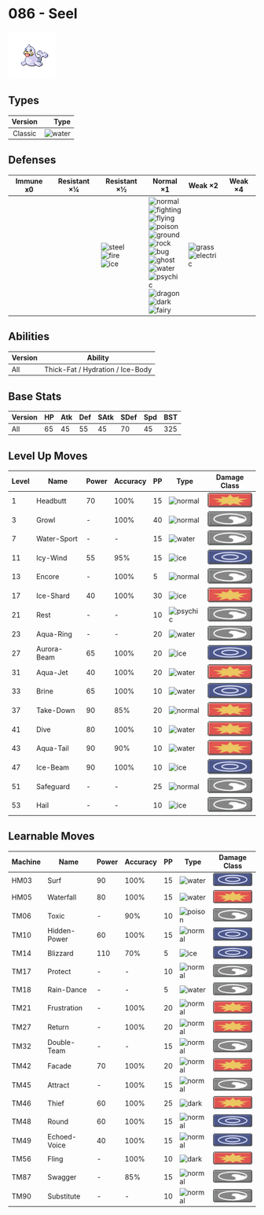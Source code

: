 # 086 - Seel

![seel](../img/pokemon/086.png)

## Types

| Version | Type                             |
| :-----: | -------------------------------: |
| Classic | ![water](../img/types/water.png) |

## Defenses

| Immune x0 | Resistant ×¼ | Resistant ×½                                                                                         | Normal ×1                                                                                                                                                                                                                                                                                                                                                                                                                                                                                                | Weak ×2                                                                     | Weak ×4 |
| --------- | ------------ | ---------------------------------------------------------------------------------------------------- | -------------------------------------------------------------------------------------------------------------------------------------------------------------------------------------------------------------------------------------------------------------------------------------------------------------------------------------------------------------------------------------------------------------------------------------------------------------------------------------------------------- | --------------------------------------------------------------------------- | ------- |
|           |              | ![steel](../img/types/steel.png)<br/>![fire](../img/types/fire.png)<br/>![ice](../img/types/ice.png) | ![normal](../img/types/normal.png)<br/>![fighting](../img/types/fighting.png)<br/>![flying](../img/types/flying.png)<br/>![poison](../img/types/poison.png)<br/>![ground](../img/types/ground.png)<br/>![rock](../img/types/rock.png)<br/>![bug](../img/types/bug.png)<br/>![ghost](../img/types/ghost.png)<br/>![water](../img/types/water.png)<br/>![psychic](../img/types/psychic.png)<br/>![dragon](../img/types/dragon.png)<br/>![dark](../img/types/dark.png)<br/>![fairy](../img/types/fairy.png) | ![grass](../img/types/grass.png)<br/>![electric](../img/types/electric.png) |         |

## Abilities

| Version | Ability                          |
| ------- | -------------------------------- |
| All     | Thick-Fat / Hydration / Ice-Body |

## Base Stats

| Version | HP | Atk | Def | SAtk | SDef | Spd | BST |
| ------- | -- | --- | --- | ---- | ---- | --- | --- |
| All     | 65 | 45  | 55  | 45   | 70   | 45  | 325 |

## Level Up Moves

| Level | Name        | Power | Accuracy | PP | Type                                 | Damage Class                           |
| ----- | ----------- | ----- | -------- | -- | ------------------------------------ | -------------------------------------- |
| 1     | Headbutt    | 70    | 100%     | 15 | ![normal](../img/types/normal.png)   | ![physical](../img/types/physical.png) |
| 3     | Growl       | -     | 100%     | 40 | ![normal](../img/types/normal.png)   | ![status](../img/types/status.png)     |
| 7     | Water-Sport | -     | -        | 15 | ![water](../img/types/water.png)     | ![status](../img/types/status.png)     |
| 11    | Icy-Wind    | 55    | 95%      | 15 | ![ice](../img/types/ice.png)         | ![special](../img/types/special.png)   |
| 13    | Encore      | -     | 100%     | 5  | ![normal](../img/types/normal.png)   | ![status](../img/types/status.png)     |
| 17    | Ice-Shard   | 40    | 100%     | 30 | ![ice](../img/types/ice.png)         | ![physical](../img/types/physical.png) |
| 21    | Rest        | -     | -        | 10 | ![psychic](../img/types/psychic.png) | ![status](../img/types/status.png)     |
| 23    | Aqua-Ring   | -     | -        | 20 | ![water](../img/types/water.png)     | ![status](../img/types/status.png)     |
| 27    | Aurora-Beam | 65    | 100%     | 20 | ![ice](../img/types/ice.png)         | ![special](../img/types/special.png)   |
| 31    | Aqua-Jet    | 40    | 100%     | 20 | ![water](../img/types/water.png)     | ![physical](../img/types/physical.png) |
| 33    | Brine       | 65    | 100%     | 10 | ![water](../img/types/water.png)     | ![special](../img/types/special.png)   |
| 37    | Take-Down   | 90    | 85%      | 20 | ![normal](../img/types/normal.png)   | ![physical](../img/types/physical.png) |
| 41    | Dive        | 80    | 100%     | 10 | ![water](../img/types/water.png)     | ![physical](../img/types/physical.png) |
| 43    | Aqua-Tail   | 90    | 90%      | 10 | ![water](../img/types/water.png)     | ![physical](../img/types/physical.png) |
| 47    | Ice-Beam    | 90    | 100%     | 10 | ![ice](../img/types/ice.png)         | ![special](../img/types/special.png)   |
| 51    | Safeguard   | -     | -        | 25 | ![normal](../img/types/normal.png)   | ![status](../img/types/status.png)     |
| 53    | Hail        | -     | -        | 10 | ![ice](../img/types/ice.png)         | ![status](../img/types/status.png)     |

## Learnable Moves

| Machine | Name         | Power | Accuracy | PP | Type                               | Damage Class                           |
| ------- | ------------ | ----- | -------- | -- | ---------------------------------- | -------------------------------------- |
| HM03    | Surf         | 90    | 100%     | 15 | ![water](../img/types/water.png)   | ![special](../img/types/special.png)   |
| HM05    | Waterfall    | 80    | 100%     | 15 | ![water](../img/types/water.png)   | ![physical](../img/types/physical.png) |
| TM06    | Toxic        | -     | 90%      | 10 | ![poison](../img/types/poison.png) | ![status](../img/types/status.png)     |
| TM10    | Hidden-Power | 60    | 100%     | 15 | ![normal](../img/types/normal.png) | ![special](../img/types/special.png)   |
| TM14    | Blizzard     | 110   | 70%      | 5  | ![ice](../img/types/ice.png)       | ![special](../img/types/special.png)   |
| TM17    | Protect      | -     | -        | 10 | ![normal](../img/types/normal.png) | ![status](../img/types/status.png)     |
| TM18    | Rain-Dance   | -     | -        | 5  | ![water](../img/types/water.png)   | ![status](../img/types/status.png)     |
| TM21    | Frustration  | -     | 100%     | 20 | ![normal](../img/types/normal.png) | ![physical](../img/types/physical.png) |
| TM27    | Return       | -     | 100%     | 20 | ![normal](../img/types/normal.png) | ![physical](../img/types/physical.png) |
| TM32    | Double-Team  | -     | -        | 15 | ![normal](../img/types/normal.png) | ![status](../img/types/status.png)     |
| TM42    | Facade       | 70    | 100%     | 20 | ![normal](../img/types/normal.png) | ![physical](../img/types/physical.png) |
| TM45    | Attract      | -     | 100%     | 15 | ![normal](../img/types/normal.png) | ![status](../img/types/status.png)     |
| TM46    | Thief        | 60    | 100%     | 25 | ![dark](../img/types/dark.png)     | ![physical](../img/types/physical.png) |
| TM48    | Round        | 60    | 100%     | 15 | ![normal](../img/types/normal.png) | ![special](../img/types/special.png)   |
| TM49    | Echoed-Voice | 40    | 100%     | 15 | ![normal](../img/types/normal.png) | ![special](../img/types/special.png)   |
| TM56    | Fling        | -     | 100%     | 10 | ![dark](../img/types/dark.png)     | ![physical](../img/types/physical.png) |
| TM87    | Swagger      | -     | 85%      | 15 | ![normal](../img/types/normal.png) | ![status](../img/types/status.png)     |
| TM90    | Substitute   | -     | -        | 10 | ![normal](../img/types/normal.png) | ![status](../img/types/status.png)     |